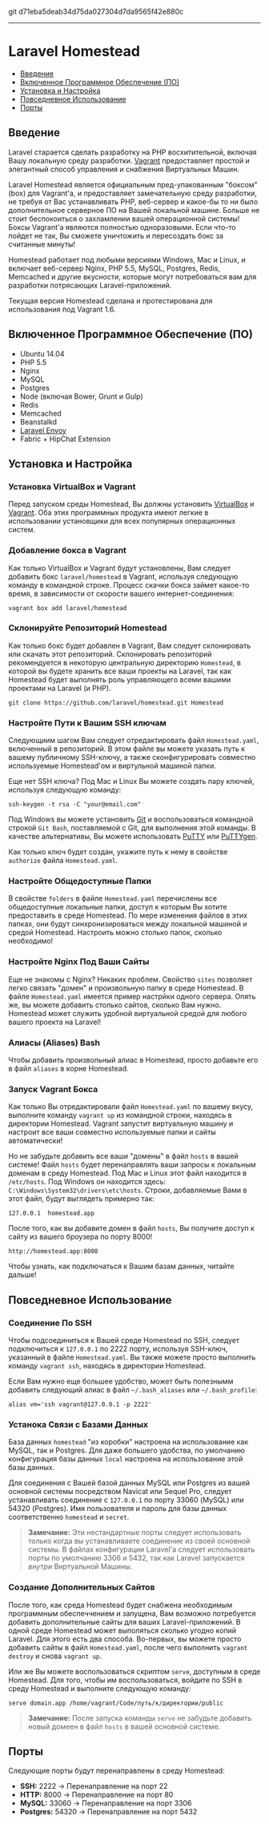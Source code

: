 git d71eba5deab34d75da027304d7da9565f42e880c

---

# Laravel Homestead

- [Введение](#introduction)
- [Включенное Программное Обеспечение (ПО)](#included-software)
- [Установка и Настройка](#installation-and-setup)
- [Повседневное Использование](#daily-usage)
- [Порты](#ports)

<a name="introduction"></a>
## Введение

Laravel старается сделать разработку на PHP восхитительной, включая Вашу локальную среду разработки. [Vagrant](http://vagrantup.com) предоставляет простой и элегантный способ управления и снабжения Виртуальных Машин.

Laravel Homestead является официальным пред-упакованным "боксом" (box) для Vagrant'а, и предоставляет замечательную среду разработки, не требуя от Вас устанавливать PHP, веб-сервер и какое-бы то ни было дополнительное серверное ПО на Вашей локальной машине. Больше не стоит беспокоиться о захламлении вашей операционной системы! Боксы Vagrant'а являются полностью одноразовыми. Если что-то пойдет не так, Вы сможете уничтожить и пересоздать бокс за считанные минуты!

Homestead работает под любыми версиями Windows, Mac и Linux, и включает веб-сервер Nginx, PHP 5.5, MySQL, Postgres, Redis, Memcached и другие вкусности, которые могут потребоваться вам для разработки потрясающих Laravel-приложений.

Текущая версия Homestead сделана и протестирована для использования под Vagrant 1.6.

<a name="included-software"></a>
## Включенное Программное Обеспечение (ПО)

- Ubuntu 14.04
- PHP 5.5
- Nginx
- MySQL
- Postgres
- Node (включая Bower, Grunt и Gulp)
- Redis
- Memcached
- Beanstalkd
- [Laravel Envoy](/docs/4.1/ssh#envoy-task-runner)
- Fabric + HipChat Extension

<a name="installation-and-setup"></a>
## Установка и Настройка

### Установка VirtualBox и Vagrant

Перед запуском среды Homestead, Вы должны установить [VirtualBox](https://www.virtualbox.org/wiki/Downloads) и [Vagrant](http://www.vagrantup.com/downloads.html). Оба этих программных продукта имеют легкие в использовании установщики для всех популярных операционных систем.

### Добавление бокса в Vagrant

Как только VirtualBox и Vagrant будут установлены, Вам следует добавить бокс `laravel/homestead` в Vagrant, используя следующую команду в командной строке. Процесс скачки бокса займет какое-то время, в зависимости от скорости вашего интернет-соединения:

    vagrant box add laravel/homestead

### Склонируйте Репозиторий Homestead

Как только бокс будет добавлен в Vagrant, Вам следует склонировать или скачать этот репозиторий. Склонировать репозиторий рекомендуется в некоторую центральную директорию `Homestead`, в которой вы будете хранить все ваши проекты на Laravel, так как Homestead будет выполнять роль управляющего всеми вашими проектами на Laravel (и PHP).

    git clone https://github.com/laravel/homestead.git Homestead

### Настройте Пути к Вашим SSH ключам

Следующиим шагом Вам следует отредактировать файл `Homestead.yaml`, включенный в репозиторий. В этом файле вы можете указать путь к вашему публичному SSH-ключу, а также сконфигурировать совместно используемые Homestead'ом и виртульной машиной папки.

Еще нет SSH ключа? Под Mac и Linux Вы можете создать пару ключей, используя следующую команду:

    ssh-keygen -t rsa -C "your@email.com"

Под Windows вы можете установить [Git](http://git-scm.com/) и воспользоваться командной строкой `Git Bash`, поставляемой с Git, для выполнения этой команды. В качестве альтернативы, Вы можете использовать [PuTTY](http://www.chiark.greenend.org.uk/~sgtatham/putty/download.html) или [PuTTYgen](http://www.chiark.greenend.org.uk/~sgtatham/putty/download.html).

Как только ключ будет создан, укажите путь к нему в свойстве `authorize` файла `Homestead.yaml`.

### Настройте Общедоступные Папки

В свойстве `folders` в файле `Homestead.yaml` перечислены все общедоступные локальные папки, доступ к которым Вы хотите предоставить в среде Homestead. По мере изменения файлов в этих папках, они будут синхронизироваться между локальной машиной и средой Homestead. Настроить можно столько папок, сколько необходимо!

### Настройте Nginx Под Ваши Сайты

Еще не знакомы с Nginx? Никаких проблем. Свойство `sites` позволяет легко связать "домен" и произвольную папку в среде Homestead. В файле `Homestead.yaml` имеется пример настрйки одного сервера. Опять же, вы можете добавить столько сайтов, сколько Вам нужно. Homestead может служить удобной виртуальной средой для любого вашего проекта на Laravel!

### Алиасы (Aliases) Bash

Чтобы добавить произвольный алиас в Homestead, просто добавьте его в файл `aliases` в корне Homestead.

### Запуск Vagrant Бокса

Как только Вы отредактировали файл `Homestead.yaml` по вашему вкусу, выполните команду `vagrant up` из командной строки, находясь в директории Homestead. Vagrant запустит виртуальную машину и настроит все ваши совместно используемые папки и сайты автоматически!

Но не забудьте добавить все ваши "домены" в файл `hosts` в вашей системе! Файл `hosts` будет перенаправлять ваши запросы к локальным доменам в среду Homestead. Под Mac и Linux этот файл находится в `/etc/hosts`. Под Windows он находится здесь: `C:\Windows\System32\drivers\etc\hosts`. Строки, добавляемые Вами в этот файл, будут выглядеть примерно так:

    127.0.0.1  homestead.app

После того, как вы добавите домен в файл `hosts`, Вы получите доступ к сайту из вашего броузера по порту 8000!

    http://homestead.app:8000

Чтобы узнать, как подключаться к Вашим базам данных, читайте дальше!

<a name="daily-usage"></a>
## Повседневное Использование

### Соединение По SSH

Чтобы подсоединиться к Вашей среде Homestead по SSH, следует подключиться к `127.0.0.1` по 2222 порту, используя SSH-ключ, указанный в файле `Homestead.yaml`. Вы также можете просто выполнить команду `vagrant ssh`, находясь в директории Homestead.

Если Вам нужно еще большее удобство, может быть полезнымм добавить следующий алиас в файл `~/.bash_aliases` или `~/.bash_profile`:

    alias vm='ssh vagrant@127.0.0.1 -p 2222'
 
### Устанока Связи с Базами Данных

База данных `homestead` "из коробки" настроена на использование как MySQL, так и Postgres. Для даже большего удобства, по умолчанию конфигурация базы данных `local` настроена на использование этой базы данных.

Для соединения с Вашей базой данных MySQL или Postgres из вашей основной системы посредством Navicat или Sequel Pro, следует устанавливать соединение с `127.0.0.1` по порту 33060 (MySQL) или 54320 (Postgres). Имя пользователя и пароль для базы данных соответственно `homestead` и `secret`.

> **Замечание:** Эти нестандартные порты следует использовать только когда вы устанавливаете соединение из своей основной системы. В файлах конфигурации Laravel'а следует использовать порты по умолчанию 3306 и 5432, так как Laravel запускается _внутри_ Виртуальной Машины.

### Создание Дополнительных Сайтов

После того, как среда Homestead будет снабжена необходимым программным обеспеччением и запущена, Вам возможно потребуется добавить дополнительные сайты для ваших Laravel-приложений. В одной среде Homestead может выполяться сколько угодно копий Laravel. Для этого есть два способа. Во-первых, вы можете просто добавить сайты в файл `Homestead.yaml`, после чего выполнить `vagrant destroy` и снова `vagrant up`.

Или же Вы можете воспользоваться скриптом `serve`, доступным в среде Homestead. Для того, чтобы им воспользоваться, войдите по SSH в среду Homestead и выполните следующую команду:

    serve domain.app /home/vagrant/Code/путь/к/директории/public

> **Замечание:** После запуска команды `serve` не забудьте добавить новый домеен в файл `hosts` в вашей основной системе.

<a name="ports"></a>
## Порты

Следующие порты будут перенаправлены в среду Homestead:

- **SSH:** 2222 -> Перенаправление на порт 22
- **HTTP:** 8000 -> Перенаправление на порт 80
- **MySQL:** 33060 -> Перенаправление на порт 3306
- **Postgres:** 54320 -> Перенаправление на порт 5432
